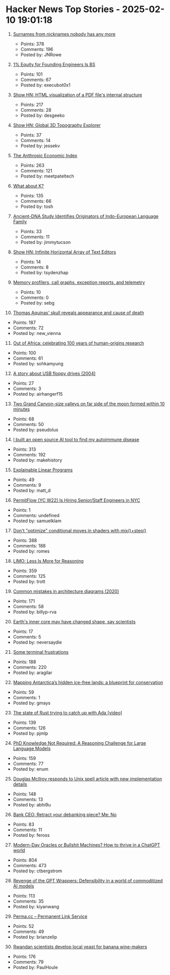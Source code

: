 # Hacker News Top Stories - 2025-02-10 19:01:18

1. [Surnames from nicknames nobody has any more](https://blog.plover.com/lang/etym/nickname-names.html)
   - Points: 378
   - Comments: 196
   - Posted by: JNRowe

2. [1% Equity for Founding Engineers Is BS](https://fetchfox.ai/a/founding-engineer-compensation)
   - Points: 101
   - Comments: 67
   - Posted by: execubot0x1

3. [Show HN: HTML visualization of a PDF file's internal structure](https://github.com/desgeeko/pdfsyntax/blob/main/docs/browse.md)
   - Points: 217
   - Comments: 28
   - Posted by: desgeeko

4. [Show HN: Global 3D Topography Explorer](https://topography.jessekv.com)
   - Points: 37
   - Comments: 14
   - Posted by: jessekv

5. [The Anthropic Economic Index](https://www.anthropic.com/news/the-anthropic-economic-index)
   - Points: 263
   - Comments: 121
   - Posted by: meetpateltech

6. [What about K?](https://xpqz.github.io/kbook/Introduction.html)
   - Points: 135
   - Comments: 66
   - Posted by: tosh

7. [Ancient-DNA Study Identifies Originators of Indo-European Language Family](https://hms.harvard.edu/news/ancient-dna-study-identifies-originators-indo-european-language-family)
   - Points: 33
   - Comments: 11
   - Posted by: jimmytucson

8. [Show HN: Infinite Horizontal Array of Text Editors](https://zeminary.com/arrays/app.html)
   - Points: 14
   - Comments: 8
   - Posted by: tsydenzhap

9. [Memory profilers, call graphs, exception reports, and telemetry](https://www.nuanced.dev/blog/system-wide-context)
   - Points: 10
   - Comments: 0
   - Posted by: sebg

10. [Thomas Aquinas' skull reveals appearance and cause of death](https://www.ncregister.com/blog/face-of-aquinas-revealed-after-750-years)
   - Points: 187
   - Comments: 72
   - Posted by: new_vienna

11. [Out of Africa: celebrating 100 years of human-origins research](https://www.nature.com/articles/d41586-025-00282-1)
   - Points: 100
   - Comments: 61
   - Posted by: sohkamyung

12. [A story about USB floppy drives (2004)](https://devblogs.microsoft.com/oldnewthing/20040409-00/?p=39873)
   - Points: 27
   - Comments: 3
   - Posted by: airhangerf15

13. [Two Grand Canyon-size valleys on far side of the moon formed within 10 minutes](https://www.cnn.com/2025/02/05/science/lunar-grand-canyons-far-side-moon/index.html)
   - Points: 68
   - Comments: 50
   - Posted by: pseudolus

14. [I built an open source AI tool to find my autoimmune disease](https://old.reddit.com/r/selfhosted/comments/1ij7s4m/how_i_built_an_open_source_ai_tool_to_find_my/)
   - Points: 313
   - Comments: 192
   - Posted by: makehistory

15. [Explainable Linear Programs](https://www.jeremykun.com/shortform/2025-02-06-2124/)
   - Points: 49
   - Comments: 9
   - Posted by: matt_d

16. [PermitFlow (YC W22) Is Hiring Senior/Staff Engineers in NYC](https://jobs.ashbyhq.com/permitflow?departmentId=d33195eb-8978-4439-abc6-5a8a072de808)
   - Points: 1
   - Comments: undefined
   - Posted by: samuelklam

17. [Don't "optimize" conditional moves in shaders with mix()+step()](https://iquilezles.org/articles/gpuconditionals/)
   - Points: 388
   - Comments: 188
   - Posted by: romes

18. [LIMO: Less Is More for Reasoning](https://arxiv.org/abs/2502.03387)
   - Points: 359
   - Comments: 125
   - Posted by: trott

19. [Common mistakes in architecture diagrams (2020)](https://www.ilograph.com/blog/posts/diagram-mistakes/)
   - Points: 171
   - Comments: 58
   - Posted by: billyp-rva

20. [Earth's inner core may have changed shape, say scientists](https://www.bbc.co.uk/news/articles/c4gx37ky3gyo)
   - Points: 17
   - Comments: 5
   - Posted by: neversaydie

21. [Some terminal frustrations](https://jvns.ca/blog/2025/02/05/some-terminal-frustrations/)
   - Points: 188
   - Comments: 220
   - Posted by: aragilar

22. [Mapping Antarctica’s hidden ice-free lands: a blueprint for conservation](https://www.unsw.edu.au/newsroom/news/2025/01/mapping-antarcticas-hidden-ice-free-lands-a-blueprint-for-conservation)
   - Points: 59
   - Comments: 1
   - Posted by: gmays

23. [The state of Rust trying to catch up with Ada [video]](https://fosdem.org/2025/schedule/event/fosdem-2025-5356-the-state-of-rust-trying-to-catch-up-with-ada/)
   - Points: 139
   - Comments: 126
   - Posted by: pjmlp

24. [PhD Knowledge Not Required: A Reasoning Challenge for Large Language Models](https://arxiv.org/abs/2502.01584)
   - Points: 159
   - Comments: 77
   - Posted by: enum

25. [Douglas McIlroy responds to Unix spell article with new implementation details](https://twitter.com/abhi9u/status/1887010136155414602)
   - Points: 148
   - Comments: 13
   - Posted by: abhi9u

26. [Bank CEO: Retract your debanking piece? Me: No](https://www.kalzumeus.com/2025/02/10/retraction-request-denied/)
   - Points: 83
   - Comments: 11
   - Posted by: feross

27. [Modern-Day Oracles or Bullshit Machines? How to thrive in a ChatGPT world](https://thebullshitmachines.com)
   - Points: 804
   - Comments: 473
   - Posted by: ctbergstrom

28. [Revenge of the GPT Wrappers: Defensibility in a world of commoditized AI models](https://andrewchen.substack.com/p/revenge-of-the-gpt-wrappers-defensibility)
   - Points: 113
   - Comments: 35
   - Posted by: kiyanwang

29. [Perma.cc – Permanent Link Service](https://perma.cc/)
   - Points: 52
   - Comments: 49
   - Posted by: brianzelip

30. [Rwandan scientists develop local yeast for banana wine-makers](https://phys.org/news/2025-01-rwandan-scientists-local-yeast-banana.html)
   - Points: 176
   - Comments: 79
   - Posted by: PaulHoule

